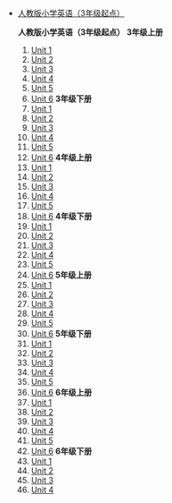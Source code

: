 *   [人教版小学英语（3年级起点）](/)

    **人教版小学英语（3年级起点）**
    **3年级上册**
    1. [Unit 1](./f030101.md)
    2. [Unit 2](./f030102.md)
    3. [Unit 3](./f030103.md)
    4. [Unit 4](./f030104.md)
    5. [Unit 5](./f030105.md)
    6. [Unit 6](./f030106.md)
    **3年级下册**
    1. [Unit 1](./f030201.md)
    2. [Unit 2](./f030202.md)
    3. [Unit 3](./f030203.md)
    4. [Unit 4](./f030204.md)
    5. [Unit 5](./f030205.md)
    6. [Unit 6](./f030206.md)
    **4年级上册**
    1. [Unit 1](./f040101.md)
    2. [Unit 2](./f040102.md)
    3. [Unit 3](./f040103.md)
    4. [Unit 4](./f040104.md)
    5. [Unit 5](./f040105.md)
    6. [Unit 6](./f040106.md)
    **4年级下册**
    1. [Unit 1](./f040201.md)
    2. [Unit 2](./f040202.md)
    3. [Unit 3](./f040203.md)
    4. [Unit 4](./f040204.md)
    5. [Unit 5](./f040205.md)
    6. [Unit 6](./f040206.md)
    **5年级上册**
    1. [Unit 1](./f050101.md)
    2. [Unit 2](./f050102.md)
    3. [Unit 3](./f050103.md)
    4. [Unit 4](./f050104.md)
    5. [Unit 5](./f050105.md)
    6. [Unit 6](./f050106.md)
    **5年级下册**
    1. [Unit 1](./f050201.md)
    2. [Unit 2](./f050202.md)
    3. [Unit 3](./f050203.md)
    4. [Unit 4](./f050204.md)
    5. [Unit 5](./f050205.md)
    6. [Unit 6](./f050206.md)
    **6年级上册**
    1. [Unit 1](./f060101.md)
    2. [Unit 2](./f060102.md)
    3. [Unit 3](./f060103.md)
    4. [Unit 4](./f060104.md)
    5. [Unit 5](./f060105.md)
    6. [Unit 6](./f060106.md)
    **6年级下册**
    1. [Unit 1](./f060201.md)
    2. [Unit 2](./f060202.md)
    3. [Unit 3](./f060203.md)
    4. [Unit 4](./f060204.md)
